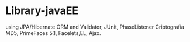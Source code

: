 # Library-javaEE
using JPA/Hibernate ORM and Validator, JUnit, PhaseListener Criptografia MD5, PrimeFaces 5.1, Facelets,EL, Ajax.
